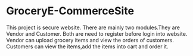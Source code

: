 # GroceryE-CommerceSite
This project is secure website.
There are mainly two modules.They are Vendor and Customer.
Both are need to register before login into website.
Vendor can upload grocery items and view the orders of customers.
Customers can view the items,add the items into cart and order it.
